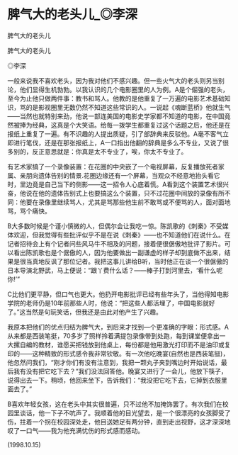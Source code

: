 # 脾气大的老头儿_◎李深

脾气大的老头儿

脾气大的老头儿

◎李深

一般来说我不喜欢老头，因为我对他们不感兴趣。但一些火气大的老头则另当别论，他们显得生机勃勃。以我认识的几个电影圈里的人为例。A是个倔强的老头，至今为止他只做两件事：教书和骂人。他教的是他重复了一万遍的电影艺术基础知识，骂的是影视圈里无数仍然不知道这些常识的人。一说起《魂断蓝桥》他就生气——当然也就特别来劲，他说一部连美国的电影史学家都不知道的电影，在中国竟然被捧为经典，这真是个大笑语。给每一拨学生都重复过这个话题之后，他还是在报纸上重复了一遍。有不识趣的人提出质疑，引了部辞典来反驳他。A毫不客气立即进行笔伐，还是在那张报纸上，A一口指出他翻的辞典是多么不专业，又说了很多别的，反正意思就是：你真是太不专业了，唉，你太不专业了。

有艺术家搞了一个录像装置：在花圈的中央嵌了一个电视屏幕，反复播放死者家属、亲朋向遗体告别的情景.花圈边缘还有一个屏幕，当观众不经意地抬头看它时，里边竟是自己当下的侧影——这一招令人心底着慌。A看到这个装置艺术很兴奋，他说在他的遗体告别式上也要搞这么个装置，只不过花圈中间放的录像有所不同：他要在录像里继续骂人，尤其是骂那些他生前不敢骂或不便骂的人，面对面地骂，骂个痛快。

B大多数时候是个谨小慎微的人，但偶尔会让我吃一惊。陈凯歌的《刺秦》不受媒体欢迎，但我觉得有些批评似乎不是在说《刺秦》——也不知道他们在说什么。在记者招待会上有个记者问些风马牛不相及的问题，接着便很倨傲地批评了影片。可以看出陈凯歌也是个倨傲的人，因为他要做出一副谦虚的样子却到底做不出来，结果是很当真地反讽了那位记者。我把这事儿讲给B听，当时他正在谈一个很倨傲的日本导演北野武，马上便说：“跟丫费什么话？——棒子打到河里去，‘看什么呢你!’”

C比他们更平静，但口气也更大。他扔开电影批评已经有些年头了，当他得知电影学院的老师仍是10年前那些人时，他说：“把这些人都活埋了，中国电影就好了。”这当然是句玩笑话，但我还是由此对他产生了兴趣。

我原本把他们的优点归结为脾气大，到后来才找到—个更准确的字眼：形式感。A从来都是西装笔挺，70多岁了照样拎着满提包录像带到处跑，每到课堂便拿出一大摞自编的教材，谁愿买把钱放到他桌上，每份都是他用激光打印而不是油印或复印的——这种精致的形式感令我非常钦敬。有一次他吃晚宴(自然也是西装笔挺)，他忽然问我们，“刚才你们有没有注意到，我把一颗丸子夹到嘴边时开始说话，最后我有没有把它吃下去？”我们没法回答他。晚宴又进行了一会儿，他放下筷子，说得出去一下。稍顷，他回来坐下，告诉我们：“我没把它吃下去，它掉到衣服里面去了。”

B喜欢年轻女孩，这在老头中其实很普遍，只不过他不加掩饰罢了。有次我们在校园里谈话，他一下子不吭声了。我顺着他的目光望去，是一个很漂亮的女孩脚受了伤，拄着一个拐在校园深处走，他目送她足有两分钟，直到走出视野，这才深深地叹了一口气——我为他充满忧伤的形式感而感动。

(1998.10.15)
